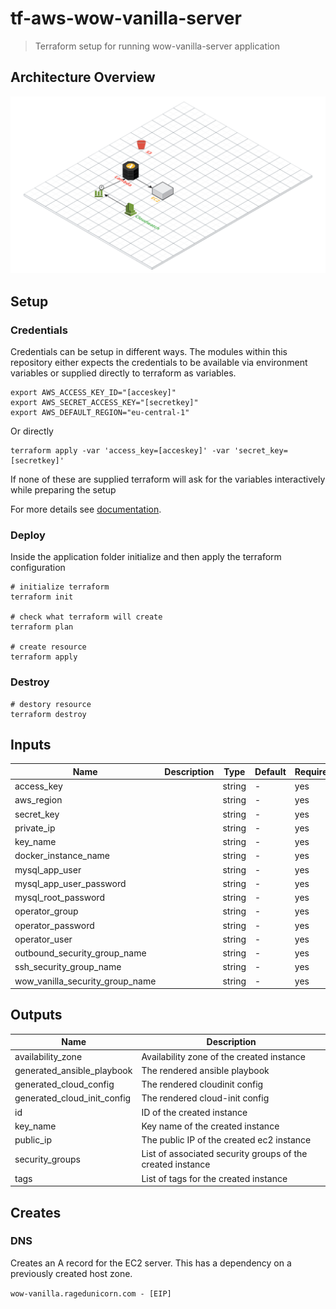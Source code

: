 # tf-aws-wow-vanilla-server

> Terraform setup for running wow-vanilla-server application

## Architecture Overview

![wow-vanilla-server architecture](./docs/rg_wow_vanilla_server_overview.png "wow-vanilla-server architecture")

## Setup

### Credentials

Credentials can be setup in different ways. The modules within this repository either expects the credentials to be available via environment variables or supplied directly to terraform as variables.

```
export AWS_ACCESS_KEY_ID="[acceskey]"
export AWS_SECRET_ACCESS_KEY="[secretkey]"
export AWS_DEFAULT_REGION="eu-central-1"
```

Or directly

```
terraform apply -var 'access_key=[acceskey]' -var 'secret_key=[secretkey]'
```

If none of these are supplied terraform will ask for the variables interactively while preparing the setup

For more details see [documentation](https://www.terraform.io/docs/providers/aws/index.html).

### Deploy

Inside the application folder initialize and then apply the terraform configuration

```
# initialize terraform
terraform init

# check what terraform will create
terraform plan

# create resource
terraform apply
```

### Destroy

```
# destory resource
terraform destroy
```

## Inputs

| Name                            | Description | Type   | Default | Required |
|---------------------------------|-------------|--------|---------|----------|
| access_key                      |             | string | -       | yes      |
| aws_region                      |             | string | -       | yes      |
| secret_key                      |             | string | -       | yes      |
| private_ip                      |             | string | -       | yes      |
| key_name                        |             | string | -       | yes      |
| docker_instance_name            |             | string | -       | yes      |
| mysql_app_user                  |             | string | -       | yes      |
| mysql_app_user_password         |             | string | -       | yes      |
| mysql_root_password             |             | string | -       | yes      |
| operator_group                  |             | string | -       | yes      |
| operator_password               |             | string | -       | yes      |
| operator_user                   |             | string | -       | yes      |
| outbound_security_group_name    |             | string | -       | yes      |
| ssh_security_group_name         |             | string | -       | yes      |
| wow_vanilla_security_group_name |             | string | -       | yes      |

## Outputs

| Name                        | Description                                                |
|-----------------------------|------------------------------------------------------------|
| availability_zone           | Availability zone of the created instance                  |
| generated_ansible_playbook  | The rendered ansible playbook                              |
| generated_cloud_config      | The rendered cloudinit config                              |
| generated_cloud_init_config | The rendered cloud-init config                             |
| id                          | ID of the created instance                                 |
| key_name                    | Key name of the created instance                           |
| public_ip                   | The public IP of the created ec2 instance                  |
| security_groups             | List of associated security groups of the created instance |
| tags                        | List of tags for the created instance                      |

## Creates

### DNS

Creates an A record for the EC2 server. This has a dependency on a previously created host zone.

`wow-vanilla.ragedunicorn.com - [EIP]`
